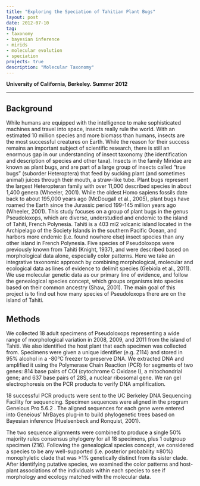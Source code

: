 ```yaml
---
title: "Exploring the Speciation of Tahitian Plant Bugs"
layout: post
date: 2012-07-10
tag:
- taxonomy
- bayesian inference
- mirids
- molecular evolution
- speciation
projects: true
description: "Molecular Taxonomy"
---
```


**University of California, Berkeley. Summer 2012**

---

## Background
While humans are equipped with the intelligence to make sophisticated machines and travel into space, insects really rule the world. With an estimated 10 million species and more biomass than humans, insects are the most successful creatures on Earth. While the reason for their success remains an important subject of scientific research, there is still an enormous gap in our understanding of insect taxonomy (the identification and description of species and other taxa).
Insects in the family Miridae are known as plant bugs, and are part of a large group of insects called “true bugs” (suborder Heteroptera) that feed by sucking plant (and sometimes animal) juices through their mouth, a straw-like tube. Plant bugs represent the largest Heteropteran family with over 11,000 described species in about 1,400 genera (Wheeler, 2001). While the oldest Homo sapiens fossils date back to about 195,000 years ago (McDougall et al., 2005), plant bugs have roamed the Earth since the Jurassic period 199-145 million years ago (Wheeler, 2001).
This study focuses on a group of plant bugs in the genus Pseudoloxops, which are diverse, understudied and
endemic to the island of Tahiti, French Polynesia. Tahiti is a 403 mi2 volcanic island located in the Archipelago of the Society Islands in the southern Pacific Ocean, and harbors more endemic (i.e. found nowhere else) insect species than any other island in French Polynesia.
Five species of Pseudoloxops were previously known from Tahiti (Knight, 1937), and were described based on morphological data alone, especially color patterns. Here we take an integrative taxonomic approach by combining morphological, molecular and ecological data as lines of evidence to delimit species (Gebiola et al., 2011). We use molecular genetic data as our primary line of evidence, and follow the genealogical species concept, which groups organisms into species based on their common ancestry (Shaw, 2001). The main goal of this project is to find out how many species of Pseudoloxops there are on the island of Tahiti.

## Methods
We collected 18 adult specimens of Pseudoloxops representing a wide range of morphological variation in 2008, 2009, and 2011 from  the island of Tahiti. We also identified the host plant that each specimen was collected from.
Specimens were given a unique identifier (e.g. Z114) and stored in 95% alcohol in a -80°C freezer to preserve DNA.
We extracted DNA and amplified it using the Polymerase Chain Reaction (PCR) for segments of two genes: 814 base pairs of COI (cytochrome C Oxidase I), a mitochondrial gene; and 637 base pairs of 28S, a nuclear ribosomal gene.
We ran gel electrophoresis on the PCR products to verify DNA amplification.

18 successful PCR products were sent to the UC Berkeley DNA Sequencing Facility for sequencing.
Specimen sequences were aligned in the program Geneious Pro 5.6.2 .
The aligned sequences for each gene were entered into Geneious’ MrBayes plug-in to build phylogenetic trees based on Bayesian inference (Huelsenbeck and Ronquist, 2001).

The two sequence alignments were combined to produce a single 50% majority rules consensus phylogeny for all 18 specimens, plus 1 outgroup specimen (Z16). Following the genealogical species concept, we considered a species to be any well-supported (i.e. posterior probability ≥80%) monophyletic clade that was ≥1% genetically distinct from its sister clade.
After identifying putative species, we examined the color patterns and host-plant associations of the individuals within each species to see if morphology and ecology matched with the molecular data.


<!---
<img src="{{site.url}}/assets/images/hdscaplasmacell/pc_mm.png" style="border:none" width="638" />
--->
<!---
<img src="{{site.url}}/assets/images/hdscaplasmacell/gene_rank_plot8.png" style="border:none" width="638" />
--->
